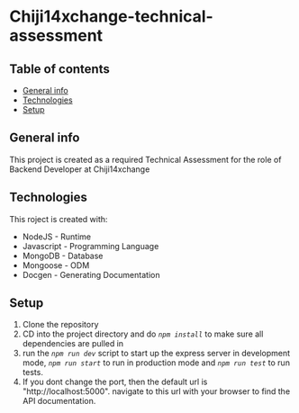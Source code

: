 # Chiji14xchange-technical-assessment

## Table of contents

- [General info](#general-info)
- [Technologies](#technologies)
- [Setup](#setup)

## General info

This project is created as a required Technical Assessment for the role of Backend Developer at Chiji14xchange

## Technologies

This roject is created with:

- NodeJS - Runtime
- Javascript - Programming Language
- MongoDB - Database
- Mongoose - ODM
- Docgen - Generating Documentation

## Setup

1. Clone the repository
2. CD into the project directory and do _`npm install`_ to make sure all dependencies are pulled in
3. run the _`npm run dev`_ script to start up the express server in development mode, _`npm run start`_ to run in production mode and _`npm run test`_ to run tests.
4. If you dont change the port, then the default url is "http://localhost:5000". navigate to this url with your browser to find the API documentation.
